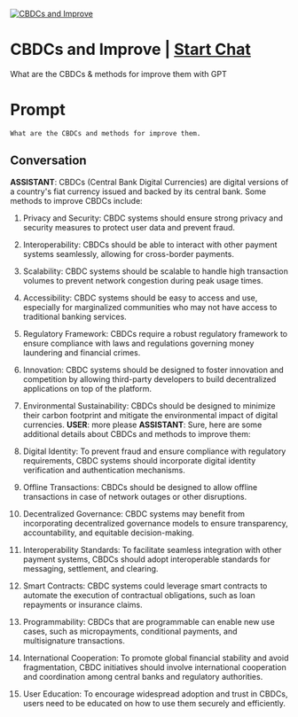 
[![CBDCs and Improve](https://flow-prompt-covers.s3.us-west-1.amazonaws.com/icon/cute/cute_6.png)](https://gptcall.net/chat.html?data=%7B%22contact%22%3A%7B%22id%22%3A%22bLQDg6J5GOWuHKcMJN-iy%22%2C%22flow%22%3Atrue%7D%7D)
# CBDCs and Improve | [Start Chat](https://gptcall.net/chat.html?data=%7B%22contact%22%3A%7B%22id%22%3A%22bLQDg6J5GOWuHKcMJN-iy%22%2C%22flow%22%3Atrue%7D%7D)
What are the CBDCs & methods for improve them with GPT

# Prompt

```
What are the CBDCs and methods for improve them.
```

## Conversation

**ASSISTANT**: CBDCs (Central Bank Digital Currencies) are digital versions of a country's fiat currency issued and backed by its central bank. Some methods to improve CBDCs include:



1. Privacy and Security: CBDC systems should ensure strong privacy and security measures to protect user data and prevent fraud.



2. Interoperability: CBDCs should be able to interact with other payment systems seamlessly, allowing for cross-border payments.



3. Scalability: CBDC systems should be scalable to handle high transaction volumes to prevent network congestion during peak usage times.



4. Accessibility: CBDC systems should be easy to access and use, especially for marginalized communities who may not have access to traditional banking services.



5. Regulatory Framework: CBDCs require a robust regulatory framework to ensure compliance with laws and regulations governing money laundering and financial crimes.



6. Innovation: CBDC systems should be designed to foster innovation and competition by allowing third-party developers to build decentralized applications on top of the platform.



7. Environmental Sustainability: CBDCs should be designed to minimize their carbon footprint and mitigate the environmental impact of digital currencies.
**USER**: more please
**ASSISTANT**: Sure, here are some additional details about CBDCs and methods to improve them:



8. Digital Identity: To prevent fraud and ensure compliance with regulatory requirements, CBDC systems should incorporate digital identity verification and authentication mechanisms.



9. Offline Transactions: CBDCs should be designed to allow offline transactions in case of network outages or other disruptions.



10. Decentralized Governance: CBDC systems may benefit from incorporating decentralized governance models to ensure transparency, accountability, and equitable decision-making.



11. Interoperability Standards: To facilitate seamless integration with other payment systems, CBDCs should adopt interoperable standards for messaging, settlement, and clearing.



12. Smart Contracts: CBDC systems could leverage smart contracts to automate the execution of contractual obligations, such as loan repayments or insurance claims.



13. Programmability: CBDCs that are programmable can enable new use cases, such as micropayments, conditional payments, and multisignature transactions.



14. International Cooperation: To promote global financial stability and avoid fragmentation, CBDC initiatives should involve international cooperation and coordination among central banks and regulatory authorities.



15. User Education: To encourage widespread adoption and trust in CBDCs, users need to be educated on how to use them securely and efficiently.


